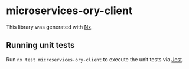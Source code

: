 # microservices-ory-client

This library was generated with [Nx](https://nx.dev).

## Running unit tests

Run `nx test microservices-ory-client` to execute the unit tests via [Jest](https://jestjs.io).

